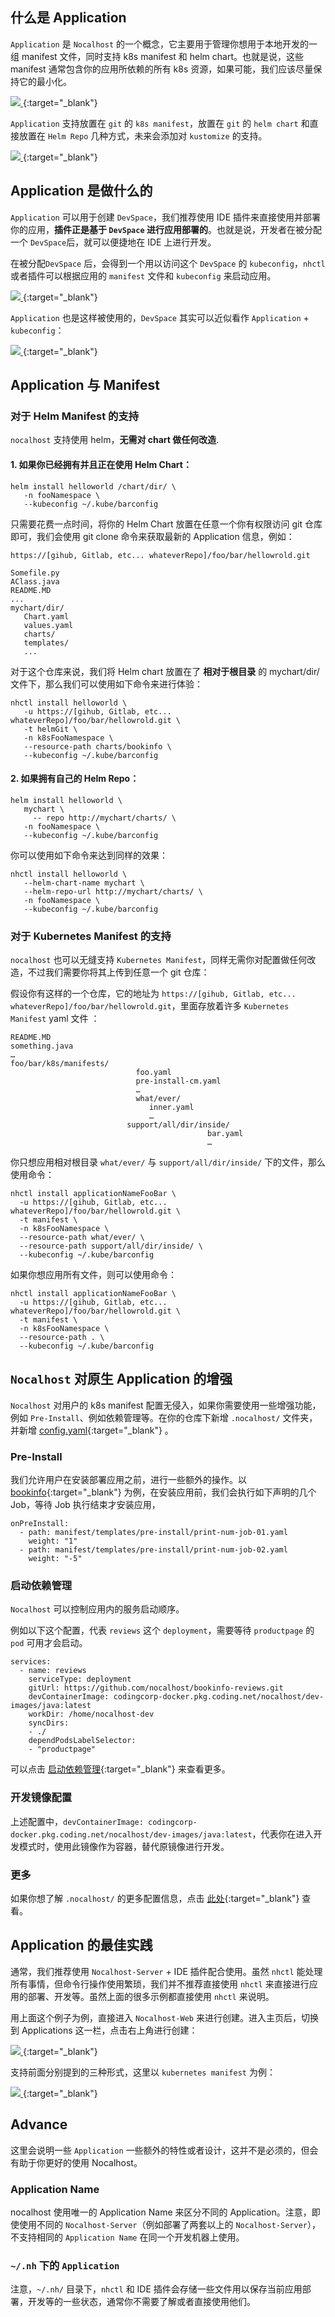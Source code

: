 ## 什么是 Application

`Application` 是 `Nocalhost` 的一个概念，它主要用于管理你想用于本地开发的一组 manifest 文件，同时支持 k8s manifest 和 helm chart。也就是说，这些 manifest 通常包含你的应用所依赖的所有 k8s 资源，如果可能，我们应该尽量保持它的最小化。

[ ![](../../assets/images/concept/what-is-application.png) ](../../assets/images/concept/what-is-application.png){:target="_blank"}

`Application` 支持放置在 `git` 的 `k8s manifest`，放置在 `git` 的 `helm chart` 和直接放置在 `Helm Repo` 几种方式，未来会添加对 `kustomize` 的支持。 

[ ![](../../assets/images/concept/diffrent-type-of-application.png) ](../../assets/images/concept/diffrent-type-of-application.png){:target="_blank"}

## Application 是做什么的

`Application` 可以用于创建 `DevSpace`，我们推荐使用 IDE 插件来直接使用并部署你的应用，**插件正是基于 `DevSpace` 进行应用部署的**。也就是说，开发者在被分配一个 `DevSpace`后，就可以便捷地在 IDE 上进行开发。



在被分配`DevSpace` 后，会得到一个用以访问这个 `DevSpace` 的 `kubeconfig`，`nhctl` 或者插件可以根据应用的 `manifest` 文件和 `kubeconfig` 来启动应用。

[ ![](../../assets/images/concept/manifest-and-kubeconfig.png) ](../../assets/images/concept/manifest-and-kubeconfig.png){:target="_blank"}

`Application` 也是这样被使用的，`DevSpace` 其实可以近似看作 `Application` + `kubeconfig`：

[ ![](../../assets/images/concept/application-and-space.png) ](../../assets/images/concept/application-and-space.png){:target="_blank"}

## Application 与 Manifest

### 对于 Helm Manifest 的支持

`nocalhost` 支持使用 helm，**无需对 chart 做任何改造**.


#### 1. 如果你已经拥有并且正在使用 Helm Chart：

```
helm install helloworld /chart/dir/ \ 
   -n fooNamespace \
   --kubeconfig ~/.kube/barconfig
```



只需要花费一点时间，将你的 Helm Chart 放置在任意一个你有权限访问 git 仓库即可，我们会使用 git clone 命令来获取最新的 Application 信息，例如：

```
https://[gihub, Gitlab, etc... whateverRepo]/foo/bar/hellowrold.git

Somefile.py
AClass.java
README.MD
...
mychart/dir/
   Chart.yaml
   values.yaml
   charts/
   templates/
   ...
```

对于这个仓库来说，我们将 Helm chart 放置在了 **相对于根目录** 的 mychart/dir/ 文件下，那么我们可以使用如下命令来进行体验：

```
nhctl install helloworld \
   -u https://[gihub, Gitlab, etc... whateverRepo]/foo/bar/hellowrold.git \
   -t helmGit \
   -n k8sFooNamespace \
   --resource-path charts/bookinfo \
   --kubeconfig ~/.kube/barconfig
```

#### 2. 如果拥有自己的 Helm Repo：

```
helm install helloworld \
   mychart \
	 -- repo http://mychart/charts/ \
   -n fooNamespace \
   --kubeconfig ~/.kube/barconfig
```

你可以使用如下命令来达到同样的效果：

```
nhctl install helloworld \
   --helm-chart-name mychart \
   --helm-repo-url http://mychart/charts/ \ 
   -n fooNamespace \
   --kubeconfig ~/.kube/barconfig
```

### 对于 Kubernetes Manifest 的支持

`nocalhost` 也可以无缝支持 `Kubernetes Manifest`，同样无需你对配置做任何改造，不过我们需要你将其上传到任意一个 git 仓库：

假设你有这样的一个仓库，它的地址为 `https://[gihub, Gitlab, etc... whateverRepo]/foo/bar/hellowrold.git`，里面存放着许多 `Kubernetes Manifest` yaml 文件 ：

```
README.MD
something.java
…
foo/bar/k8s/manifests/
                 			foo.yaml
                 			pre-install-cm.yaml
                		 	…
                 			what/ever/
                               inner.yaml
                               …
                		  support/all/dir/inside/
                                            bar.yaml
                                            …
```

你只想应用相对根目录 `what/ever/` 与 `support/all/dir/inside/` 下的文件，那么使用命令：

```
nhctl install applicationNameFooBar \
  -u https://[gihub, Gitlab, etc... whateverRepo]/foo/bar/hellowrold.git \
  -t manifest \ 
  -n k8sFooNamespace \
  --resource-path what/ever/ \
  --resource-path support/all/dir/inside/ \
  --kubeconfig ~/.kube/barconfig
```

如果你想应用所有文件，则可以使用命令：

```
nhctl install applicationNameFooBar \
  -u https://[gihub, Gitlab, etc... whateverRepo]/foo/bar/hellowrold.git \
  -t manifest \ 
  -n k8sFooNamespace \
  --resource-path . \
  --kubeconfig ~/.kube/barconfig
```

## `Nocalhost` 对原生 Application 的增强

`Nocalhost` 对用户的 k8s manifest 配置无侵入，如果你需要使用一些增强功能，例如 `Pre-Install`、例如依赖管理等。在你的仓库下新增 `.nocalhost/` 文件夹，并新增 [config.yaml](https://github.com/nocalhost/bookinfo/blob/main/.nocalhost/config.yaml){:target="_blank"} 。


### Pre-Install

我们允许用户在安装部署应用之前，进行一些额外的操作。以 [bookinfo](https://github.com/nocalhost/bookinfo){:target="_blank"} 为例，在安装应用前，我们会执行如下声明的几个 Job，等待 Job 执行结束才安装应用，

```
onPreInstall:
  - path: manifest/templates/pre-install/print-num-job-01.yaml
    weight: "1"
  - path: manifest/templates/pre-install/print-num-job-02.yaml
    weight: "-5"
```

### 启动依赖管理

`Nocalhost` 可以控制应用内的服务启动顺序。

例如以下这个配置，代表 `reviews` 这个 `deployment`，需要等待 `productpage` 的 `pod` 可用才会启动。

```
services:
  - name: reviews
    serviceType: deployment
    gitUrl: https://github.com/nocalhost/bookinfo-reviews.git
    devContainerImage: codingcorp-docker.pkg.coding.net/nocalhost/dev-images/java:latest
    workDir: /home/nocalhost-dev
    syncDirs:
    - ./
    dependPodsLabelSelector:
    - "productpage"
```

可以点击 [启动依赖管理](https://nocalhost.dev/zh/Concepts/service/#2){:target="_blank"} 来查看更多。

### 开发镜像配置

上述配置中，`devContainerImage: codingcorp-docker.pkg.coding.net/nocalhost/dev-images/java:latest`，代表你在进入开发模式时，使用此镜像作为容器，替代原镜像进行开发。

### 更多

如果你想了解 `.nocalhost/` 的更多配置信息，点击 [此处](/zh/References/nocalhost-config-yaml-spec/){:target="_blank"} 查看。

## Application 的最佳实践

通常，我们推荐使用 `Nocalhost-Server` + IDE 插件配合使用。虽然 `nhctl` 能处理所有事情，但命令行操作使用繁琐，我们并不推荐直接使用 `nhctl` 来直接进行应用的部署、开发等。虽然上面的很多示例都直接使用 `nhctl` 来说明。


用上面这个例子为例，直接进入 `Nocalhost-Web` 来进行创建。进入主页后，切换到 Applications 这一栏，点击右上角进行创建：

[ ![](../../assets/images/concept/create-application.png) ](../../assets/images/concept/create-application.png){:target="_blank"}

支持前面分别提到的三种形式，这里以 `kubernetes manifest` 为例：

[ ![](../../assets/images/concept/create-application-detail.png) ](../../assets/images/concept/create-application-detail.png){:target="_blank"}

## Advance

这里会说明一些 `Application` 一些额外的特性或者设计，这并不是必须的，但会有助于你更好的使用 Nocalhost。

### Application Name

nocalhost 使用唯一的 Application Name 来区分不同的 Application。注意，即使使用不同的 `Nocalhost-Server`（例如部署了两套以上的 `Nocalhost-Server`），不支持相同的 `Application Name` 在同一个开发机器上使用。

### `~/.nh` 下的 `Application`

注意，`~/.nh/` 目录下，`nhctl` 和 IDE 插件会存储一些文件用以保存当前应用部署，开发等的一些状态，通常你不需要了解或者直接使用他们。

